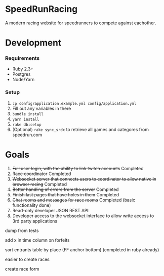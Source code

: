 # SpeedRunRacing

A modern racing website for speedrunners to compete against eachother.

# Development

### Requirements
- Ruby 2.3+
- Postgres
- Node/Yarn

### Setup
1. `cp config/application.example.yml config/application.yml`
2. Fill out any variables in there
3. `bundle install`
4. `yarn install`
5. `rake db:setup`
6. (Optional) `rake sync_srdc` to retrieve all games and categores from speedrun.com

# Goals

1. ~~Full user login, with the ability to link twitch accounts~~ Completed
2. ~~Race coordinator~~ Completed
3. ~~Websocket server that connects users to coordinator to allow native
in browser racing~~ Completed
4. ~~Better handling of errors from the server~~ Completed
5. ~~Finish last pages that have holes in them~~ Completed
6. ~~Chat rooms and messages for race rooms~~ Completed (basic functionality done)
7. Read-only developer JSON REST API
8. Developer access to the websocket interface to allow write access to 3rd party applications

dump from tests

add x in time column on forfeits

sort entrants table by place (FF anchor bottom) (completed in ruby already)

easier to create races

create race form


